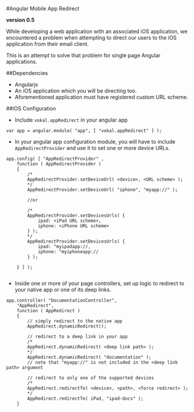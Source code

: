 #Angular Mobile App Redirect

**version 0.5**

While developing a web application with an associated iOS application, we encountered a problem when attempting to direct our users to the iOS application from their email client.

This is an attempt to solve that problem for single page Angular applications.

##Dependencies

-   Angularjs
-   An iOS application which you will be directing too.
-   Aforementioned application must have registered custom URL scheme.

##iOS Configuration

-   Include `vokal.appRedirect` in your angular app

```
var app = angular.module( "app", [ "vokal.appRedirect" ] );
```

-   In your angular app configuration module, you will have to include `AppRedirectProvider` and use it to set one or more device URLs.

```
app.config( [ "AppRedirectProvider" ,
    function ( AppRedirectProvider )
    {
        /*
        AppRedirectProvider.setDeviceUrl( <device>, <URL scheme> );
        */
        AppRedirectProvider.setDeviceUrl( "iphone", "myapp://" );
        
        //or
        
        /*
        AppRedirectProvider.setDevicesUrls( {
            ipad: <iPad URL scheme>,
            iphone: <iPhone URL scheme>
        } );
        */
        AppRedirectProvider.setDevicesUrls( {
            ipad: "myipadapp://,
            iphone: "myiphoneapp://
        } );
        
    } ] );
    
```

-   Inside one or more of your page controllers, set up logic to redirect to your native app or one of its deep links.

```
app.controller( "DocumentationController",
    "AppRedirect",
    function ( AppRedirect )
    {
        // simply redirect to the native app
        AppRedirect.dynamicRedirect();
        
        // redirect to a deep link in your app
        /*
        AppRedirect.dynamicRedirect( <deep link path> );
        */
        AppRedirect.dynamicRedirect( "documentation" );
        // note that "myapp://" is not included in the <deep link path> argument
        
        // redirect to only one of the supported devices
        /*
        AppRedirect.redirectTo( <device>, <path>, <force redirect> );
        */
        AppRedirect.redirectTo( iPad, "ipad-docs" );
    }
```
